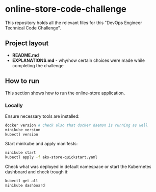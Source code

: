 # online-store-code-challenge

This repository holds all the relevant files for this "DevOps Engineer Technical Code Challenge".

## Project layout

* **README.md**
* **EXPLANATIONS.md** - why/how certain choices were made while completing the challenge

## How to run

This section shows how to run the online-store application.

### Locally

Ensure necessary tools are installed:

```bash
docker version # check also that docker daemon is running as well
minikube version
kubectl version
```

Start minikube and apply manifests: 

```bash
minikube start
kubectl apply -f aks-store-quickstart.yaml
```

Check what was deployed in default namespace or start the Kubernetes dashboard and check trough it:

```bash
kubectl get all 
minikube dashboard
```